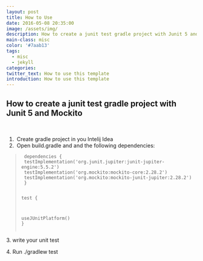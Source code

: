 ```yaml
---
layout: post
title: How to Use
date: 2016-05-08 20:35:00
image: /assets/img/
description: How to create a junit test gradle project with Junit 5 and Mockito
main-class: misc
color: '#7aab13'
tags:
  - misc
  - jekyll
categories:
twitter_text: How to use this template
introduction: How to use this template
---
```


## How to create a junit test gradle project with Junit 5 and Mockito

&nbsp;

1. &nbsp;Create gradle project in you Intelij Idea
2. &nbsp;Open build.gradle and and the following dependencies:

<div class="language-gradle "><div class="highlight"><blockquote><pre class="highlight"><code> <span class="k">dependencies</span> <span class="o">{</span>
 <span class="n">testImplementation</span><span class="o">(</span><span class="s1">'org.junit.jupiter:junit-jupiter-engine:5.5.2'</span><span class="o">)</span>
 <span class="n">testImplementation</span><span class="o">(</span><span class="s1">'org.mockito:mockito-core:2.28.2'</span><span class="o">)</span>
 <span class="n">testImplementation</span><span class="o">(</span><span class="s1">'org.mockito:mockito-junit-jupiter:2.28.2'</span><span class="o">)</span>
 <span class="o">}</span>

 <span class="n">test</span> <span class="o">{</span>

 <span class="n">useJUnitPlatform</span><span class="o">()</span>
 <span class="o">}</span></code></pre></blockquote></div></div>

3\. write your unit test

4\. Run ./gradlew test&nbsp;

&nbsp;